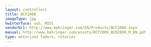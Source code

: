 ```yaml
---
layout: controllers
title: BCF2000
imageType: jpg
hwInterface: usb, MIDI
vendorUrl: http://www.behringer.com/EN/Products/BCF2000.aspx
manual: http://www.behringer.com/assets/BCF2000_BCR2000_M_EN.pdf
type: motorized faders, rotaries
---
```


